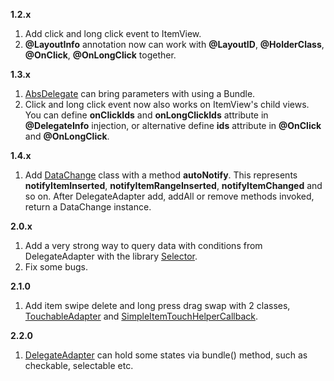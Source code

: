 **1.2.x**

1. Add click and long click event to ItemView.
2. **@LayoutInfo** annotation now can work with **@LayoutID**, **@HolderClass**, **@OnClick**, **@OnLongClick** together.

**1.3.x**

1. [AbsDelegate](https://github.com/boybeak/DelegateAdapter/blob/master/adapter/src/main/java/com/nulldreams/adapter/AbsDelegate.java) can bring parameters with using a Bundle.
2. Click and long click event now also works on ItemView's child views. You can define **onClickIds** and **onLongClickIds** attribute in **@DelegateInfo** injection, or alternative define **ids** attribute in **@OnClick** and **@OnLongClick**.


**1.4.x**

1. Add [DataChange](https://github.com/boybeak/DelegateAdapter/blob/master/adapter/src/main/java/com/nulldreams/adapter/DataChange.java) class with a method **autoNotify**. This represents **notifyItemInserted**, **notifyItemRangeInserted**, **notifyItemChanged** and so on. After DelegateAdapter add, addAll or remove methods invoked, return a DataChange instance.

**2.0.x**

1. Add a very strong way to query data with conditions from DelegateAdapter with the library [Selector](https://github.com/boybeak/DelegateAdapter/tree/master/selector).
2. Fix some bugs.


**2.1.0**

1. Add item swipe delete and long press drag swap with 2 classes, [TouchableAdapter](https://github.com/boybeak/DelegateAdapter/tree/master/adapter/src/main/java/com/github/boybeak/adapter/touch/TouchableAdapter.java) and [SimpleItemTouchHelperCallback](https://github.com/boybeak/DelegateAdapter/tree/master/adapter/src/main/java/com/github/boybeak/adapter/touch/SimpleItemTouchHelperCallback.java).

**2.2.0**

1. [DelegateAdapter](https://github.com/boybeak/DelegateAdapter/blob/master/adapter/src/main/java/com/github/boybeak/adapter/DelegateAdapter.java) can hold some states via bundle() method, such as checkable, selectable etc.